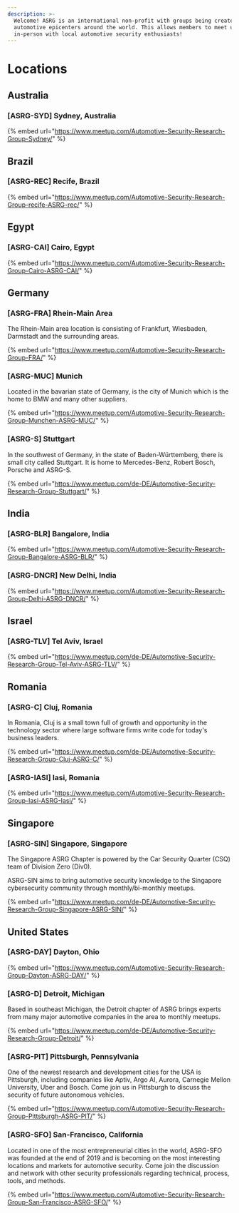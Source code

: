```yaml
---
description: >-
  Welcome! ASRG is an international non-profit with groups being created at
  automotive epicenters around the world. This allows members to meet up
  in-person with local automotive security enthusiasts!
---
```


# Locations

## Australia

### \[ASRG-SYD\] Sydney, Australia

{% embed url="https://www.meetup.com/Automotive-Security-Research-Group-Sydney/" %}

## Brazil

### \[ASRG-REC\] Recife, Brazil

{% embed url="https://www.meetup.com/Automotive-Security-Research-Group-recife-ASRG-rec/" %}

## Egypt

### \[ASRG-CAI\] Cairo, Egypt 

{% embed url="https://www.meetup.com/Automotive-Security-Research-Group-Cairo-ASRG-CAI/" %}

## Germany

### \[ASRG-FRA\] Rhein-Main Area 

The Rhein-Main area location is consisting of Frankfurt, Wiesbaden, Darmstadt and the surrounding areas.  

{% embed url="https://www.meetup.com/Automotive-Security-Research-Group-FRA/" %}

### \[ASRG-MUC\] Munich 

Located in the bavarian state of Germany, is the city of Munich which is the home to BMW and many other suppliers.  

{% embed url="https://www.meetup.com/Automotive-Security-Research-Group-Munchen-ASRG-MUC/" %}

### \[ASRG-S\] Stuttgart 

In the southwest of Germany, in the state of Baden-Württemberg, there is small city called Stuttgart.  It is home to Mercedes-Benz, Robert Bosch, Porsche and ASRG-S. 

{% embed url="https://www.meetup.com/de-DE/Automotive-Security-Research-Group-Stuttgart/" %}

## India

### \[ASRG-BLR\] Bangalore, India

{% embed url="https://www.meetup.com/Automotive-Security-Research-Group-Bangalore-ASRG-BLR/" %}

### \[ASRG-DNCR\] New Delhi, India

{% embed url="https://www.meetup.com/Automotive-Security-Research-Group-Delhi-ASRG-DNCR/" %}

## Israel

### \[ASRG-TLV\] Tel Aviv, Israel 

{% embed url="https://www.meetup.com/de-DE/Automotive-Security-Research-Group-Tel-Aviv-ASRG-TLV/" %}

## Romania

### \[ASRG-C\] Cluj, Romania 

In Romania, Cluj is a small town full of growth and opportunity in the technology sector where large software firms write code for today's business leaders. 

{% embed url="https://www.meetup.com/de-DE/Automotive-Security-Research-Group-Cluj-ASRG-C/" %}

### \[ASRG-IASI\] Iasi, Romania

{% embed url="https://www.meetup.com/Automotive-Security-Research-Group-Iasi-ASRG-Iasi/" %}

## Singapore

### \[ASRG-SIN\] Singapore, Singapore 

The Singapore ASRG Chapter is powered by the Car Security Quarter \(CSQ\) team of Division Zero \(Div0\).  
  
ASRG-SIN aims to bring automotive security knowledge to the Singapore cybersecurity community through monthly/bi-monthly meetups.

{% embed url="https://www.meetup.com/de-DE/Automotive-Security-Research-Group-Singapore-ASRG-SIN/" %}

## United States

### \[ASRG-DAY\] Dayton, Ohio

{% embed url="https://www.meetup.com/Automotive-Security-Research-Group-Dayton-ASRG-DAY/" %}

### \[ASRG-D\] Detroit, Michigan 

Based in southeast Michigan, the Detroit chapter of ASRG brings experts from many major automotive companies in the area to monthly meetups. 

{% embed url="https://www.meetup.com/de-DE/Automotive-Security-Research-Group-Detroit/" %}

### \[ASRG-PIT\] Pittsburgh, Pennsylvania

One of the newest research and development cities for the USA is Pittsburgh, including companies like Aptiv, Argo AI, Aurora, Carnegie Mellon University, Uber and Bosch.  Come join us in Pittsburgh to discuss the security of future autonomous vehicles.

{% embed url="https://www.meetup.com/Automotive-Security-Research-Group-Pittsburgh-ASRG-PIT/" %}

### \[ASRG-SFO\] San-Francisco, California 

Located in one of the most entrepreneurial cities in the world, ASRG-SFO was founded at the end of 2019 and is becoming on the most interesting locations and markets for automotive security.  Come join the discussion and network with other security professionals regarding technical, process, tools, and methods.  

{% embed url="https://www.meetup.com/Automotive-Security-Research-Group-San-Francisco-ASRG-SFO/" %}

##  









  
  






